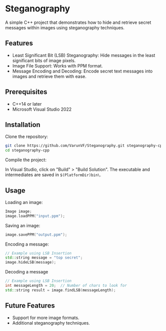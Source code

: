 # Steganography

A simple C++ project that demonstrates how to hide and retrieve secret messages within images using steganography techniques.

## Features

- Least Significant Bit (LSB) Steganography: Hide messages in the least significant bits of image pixels.
- Image File Support: Works with PPM format.
- Message Encoding and Decoding: Encode secret text messages into images and retrieve them with ease.

## Prerequisites

- C++14 or later
- Microsoft Visual Studio 2022


## Installation

Clone the repository:

```bash
git clone https://github.com/VarunVF/Steganography.git steganography-cpp
cd steganography-cpp
```

Compile the project:

In Visual Studio, click on "Build" > "Build Solution".
The executable and intermediates are saved in `$(PlatformDir)bin\`.

## Usage

Loading an image:
```cpp
Image image;
image.loadPPM("input.ppm");
```

Saving an image:
```cpp
image.savePPM("output.ppm");
```

Encoding a message:
```cpp
// Example using LSB Insertion
std::string message = "top secret";
image.hideLSB(message);
```

Decoding a message
```cpp
// Example using LSB Insertion
int messageLength = 20;  // Number of chars to look for
std::string result = image.findLSB(messageLength);
```

## Future Features

- Support for more image formats.
- Additional steganography techniques.
